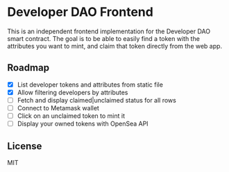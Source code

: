 # Developer DAO Frontend

This is an independent frontend implementation for the Developer DAO smart contract. The goal is to be able to easily find a token with the attributes you want to mint, and claim that token directly from the web app.

## Roadmap

- [x] List developer tokens and attributes from static file
- [x] Allow filtering developers by attributes
- [ ] Fetch and display claimed|unclaimed status for all rows
- [ ] Connect to Metamask wallet
- [ ] Click on an unclaimed token to mint it
- [ ] Display your owned tokens with OpenSea API

## License

MIT
